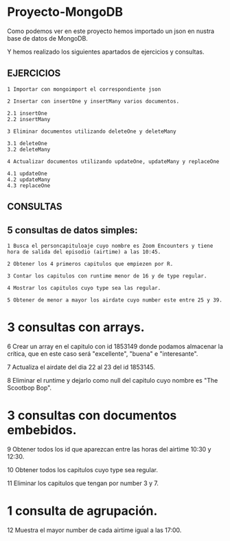 # Proyecto-MongoDB

Como podemos ver en este proyecto hemos importado un json en nustra base de datos de MongoDB.

Y hemos realizado los siguientes apartados de ejercicios y consultas.

## EJERCICIOS

	1 Importar con mongoimport el correspondiente json

	2 Insertar con insertOne y insertMany varios documentos.

	2.1 insertOne
	2.2 insertMany

	3 Eliminar documentos utilizando deleteOne y deleteMany

	3.1 deleteOne
	3.2 deleteMany

	4 Actualizar documentos utilizando updateOne, updateMany y replaceOne

	4.1 updateOne
	4.2 updateMany
	4.3 replaceOne


## CONSULTAS

## 5 consultas de datos simples:

	1 Busca el personcapituloaje cuyo nombre es Zoom Encounters y tiene hora de salida del episodio (airtime) a las 10:45.

	2 Obtener los 4 primeros capitulos que empiezen por R.

	3 Contar los capitulos con runtime menor de 16 y de type regular.

	4 Mostrar los capitulos cuyo type sea las regular.

	5 Obtener de menor a mayor los airdate cuyo number este entre 25 y 39.

# 3 consultas con arrays.

6 Crear un array en el capitulo con id 1853149 donde podamos almacenar la crítica, que en este caso será "excellente", "buena" e "interesante".

7 Actualiza el airdate del dia 22 al 23 del id 1853145.

8 Eliminar el runtime y dejarlo como null del capitulo cuyo nombre es "The Scootbop Bop".

# 3 consultas con documentos embebidos.

9 Obtener todos los id que aparezcan entre las horas del airtime 10:30 y 12:30.

10 Obtener todos los capitulos cuyo type sea regular.

11 Eliminar los capitulos que tengan por number 3 y 7.

# 1 consulta de agrupación.

12 Muestra el mayor number de cada airtime igual a las 17:00.
